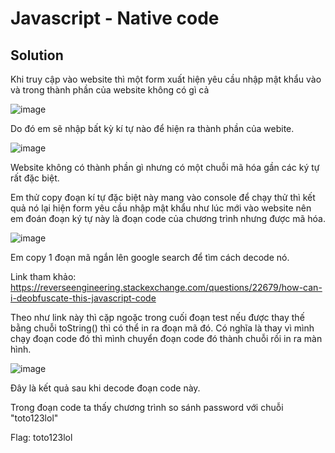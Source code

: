 # Javascript - Native code
## Solution
Khi truy cập vào website thì một form xuất hiện yêu cầu nhập mật khẩu vào và trong thành phần của website không có gì cả

![image](https://user-images.githubusercontent.com/86184794/158732748-6e3f4961-79c0-41aa-8c7d-346b0ce82607.png)

Do đó em sẽ nhập bất kỳ kí tự nào để hiện ra thành phần của webite.

![image](https://user-images.githubusercontent.com/86184794/158732826-f3d1c89b-c596-479a-812c-2682631f0d54.png)

Website không có thành phần gì nhưng có một chuỗi mã hóa gần các ký tự rất đặc biệt.

Em thử copy đoạn kí tự đặc biệt này mang vào console để chạy thử thì kết quả nó lại hiện form yêu cầu nhập mật khẩu như lúc mới vào website nên em đoán đoạn ký tự này là đoạn code của chương trình nhưng được mã hóa.

![image](https://user-images.githubusercontent.com/86184794/158733058-86c89390-5270-4bec-b613-bac79d4ae83f.png)

Em copy 1 đoạn mã ngắn lên google search  để tìm cách decode nó.

Link tham khảo: https://reverseengineering.stackexchange.com/questions/22679/how-can-i-deobfuscate-this-javascript-code

Theo như link này thì cặp ngoặc trong cuối đoạn test nếu được thay thế bằng chuỗi toString() thì có thể in ra đoạn mã đó. Có nghĩa là thay vì mình chạy đoạn code đó thì mình chuyển đoạn code đó thành chuỗi rồi in ra màn hình.

![image](https://user-images.githubusercontent.com/86184794/158733468-5a5e1a30-03f9-4b7c-81ca-fcd7fd9db551.png)

Đây là kết quả sau khi decode đoạn code này.

Trong đoạn code ta thấy chương trình so sánh password với chuỗi "toto123lol"

Flag: toto123lol

